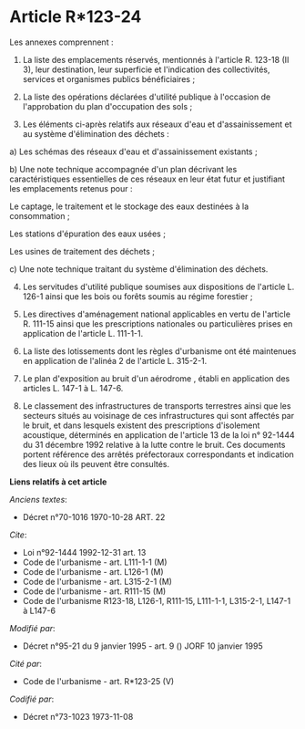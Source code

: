 # Article R*123-24

Les annexes comprennent :

1. La liste des emplacements réservés, mentionnés à l'article R. 123-18 (II 3), leur destination, leur superficie et
l'indication des collectivités, services et organismes publics bénéficiaires ;

2. La liste des opérations déclarées d'utilité publique à l'occasion de l'approbation du plan d'occupation des sols ;

3. Les éléments ci-après relatifs aux réseaux d'eau et d'assainissement et au système d'élimination des déchets :

a) Les schémas des réseaux d'eau et d'assainissement existants ;

b) Une note technique accompagnée d'un plan décrivant les caractéristiques essentielles de ces réseaux en leur état futur et
justifiant les emplacements retenus pour :

Le captage, le traitement et le stockage des eaux destinées à la consommation ;

Les stations d'épuration des eaux usées ;

Les usines de traitement des déchets ;

c) Une note technique traitant du système d'élimination des déchets.

4. Les servitudes d'utilité publique soumises aux dispositions de l'article L. 126-1 ainsi que les bois ou forêts soumis au
régime forestier ;

5. Les directives d'aménagement national applicables en vertu de l'article R. 111-15 ainsi que les prescriptions nationales
ou particulières prises en application de l'article L. 111-1-1.

6. La liste des lotissements dont les règles d'urbanisme ont été maintenues en application de l'alinéa 2 de l'article L.
315-2-1.

7. Le plan d'exposition au bruit d'un aérodrome , établi en application des articles L. 147-1 à L. 147-6.

8. Le classement des infrastructures de transports terrestres ainsi que les secteurs situés au voisinage de ces
infrastructures qui sont affectés par le bruit, et dans lesquels existent des prescriptions d'isolement acoustique,
déterminés en application de l'article 13 de la loi n° 92-1444 du 31 décembre 1992 relative à la lutte contre le bruit. Ces
documents portent référence des arrêtés préfectoraux correspondants et indication des lieux où ils peuvent être consultés.

**Liens relatifs à cet article**

_Anciens textes_:

  - Décret n°70-1016 1970-10-28 ART. 22

_Cite_:

  - Loi n°92-1444 1992-12-31 art. 13
  - Code de l'urbanisme - art. L111-1-1 (M)
  - Code de l'urbanisme - art. L126-1 (M)
  - Code de l'urbanisme - art. L315-2-1 (M)
  - Code de l'urbanisme - art. R111-15 (M)
  - Code de l'urbanisme R123-18, L126-1, R111-15, L111-1-1, L315-2-1, L147-1 à L147-6

_Modifié par_:

  - Décret n°95-21 du 9 janvier 1995 - art. 9 () JORF 10 janvier 1995

_Cité par_:

  - Code de l'urbanisme - art. R*123-25 (V)

_Codifié par_:

  - Décret n°73-1023 1973-11-08
